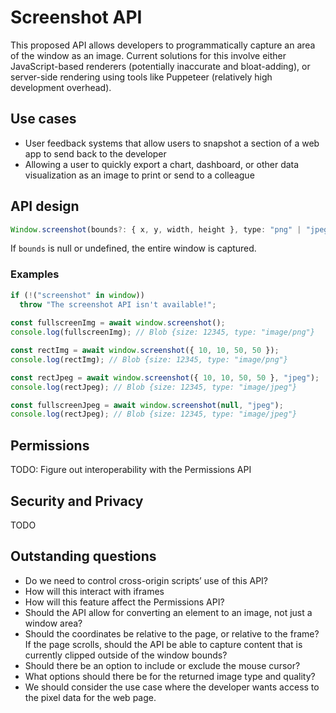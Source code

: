 # Screenshot API
This proposed API allows developers to programmatically capture an area of the window as an image.  Current solutions for this involve either JavaScript-based renderers (potentially inaccurate and bloat-adding), or server-side rendering using tools like Puppeteer (relatively high development overhead).

## Use cases
* User feedback systems that allow users to snapshot a section of a web app to send back to the developer
* Allowing a user to quickly export a chart, dashboard, or other data visualization as an image to print or send to a colleague


## API design

```ts
Window.screenshot(bounds?: { x, y, width, height }, type: "png" | "jpeg" | "raw" = "png"): Promise<Blob>
```

If `bounds` is null or undefined, the entire window is captured.

### Examples
```ts
if (!("screenshot" in window))
  throw "The screenshot API isn't available!";
  
const fullscreenImg = await window.screenshot();
console.log(fullscreenImg); // Blob {size: 12345, type: "image/png"}

const rectImg = await window.screenshot({ 10, 10, 50, 50 });
console.log(rectImg); // Blob {size: 12345, type: "image/png"}

const rectJpeg = await window.screenshot({ 10, 10, 50, 50 }, "jpeg");
console.log(rectJpeg); // Blob {size: 12345, type: "image/jpeg"}

const fullscreenJpeg = await window.screenshot(null, "jpeg");
console.log(rectJpeg); // Blob {size: 12345, type: "image/jpeg"}

```

## Permissions
TODO: Figure out interoperability with the Permissions API


## Security and Privacy
TODO

## Outstanding questions
* Do we need to control cross-origin scripts’ use of this API?
* How will this interact with iframes
* How will this feature affect the Permissions API?
* Should the API allow for converting an element to an image, not just a window area?
* Should the coordinates be relative to the page, or relative to the frame? If the page scrolls, should the API be able to capture content that is currently clipped outside of the window bounds?
* Should there be an option to include or exclude the mouse cursor?
* What options should there be for the returned image type and quality?
* We should consider the use case where the developer wants access to the pixel data for the web page.
